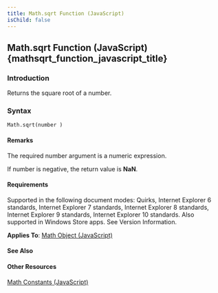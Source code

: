 ```yaml
---
title: Math.sqrt Function (JavaScript)
isChild: false
---
```


## Math.sqrt Function (JavaScript) {mathsqrt_function_javascript_title}

### Introduction 

 Returns the square root of a number.

### Syntax 

```
Math.sqrt(number )
```

#### Remarks 

<div id="languageReferenceRemarksSection" class="section" name="collapseableSection" style="">
  <p xmlns:util="util">
    The required <span class="parameter" sdata="paramReference">number</span> argument is a numeric expression.
  </p>
  <p xmlns:util="util">
    If <span class="parameter" sdata="paramReference">number</span> is negative, the return value is <b>NaN</b>.
  </p>
</div>

#### Requirements 

<div id="requirementsTitleSection" class="section" name="collapseableSection" style="">
  <p xmlns:util="util"></p>
  <p>
    Supported in the following document modes: Quirks, Internet Explorer 6 standards, Internet Explorer 7 standards, Internet Explorer 8 standards, Internet Explorer 9 standards, Internet Explorer 10
    standards. Also supported in Windows Store apps. See Version Information.
  </p>
  <p xmlns:util="util">
    <b>Applies To</b>: <span sdata="link"><a href="607b94cb-921c-43cd-b514-fdbc13aeced6.htm">Math Object (JavaScript)</a></span>
  </p>
</div>

#### See Also 

<div id="seeAlsoSection" class="section" name="collapseableSection" style="">
  <h4 class="subHeading">
    Other Resources
  </h4>
  <div class="seeAlsoStyle">
    <span sdata="link" xmlns:util="util"><a href="8a674046-cb99-4103-92be-83697fba6344.htm">Math Constants (JavaScript)</a></span>
  </div>
</div>

